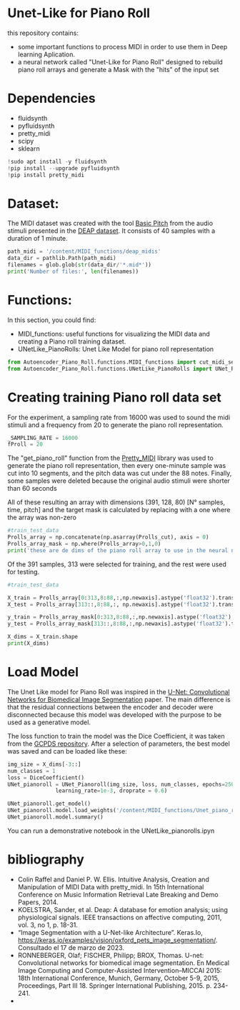 # Unet-Like for Piano Roll 
this repository contains:
* some important functions to process MIDI in order to use them in Deep learning Aplication.
* a neural network called "Unet-Like for Piano Roll" designed to rebuild piano roll arrays and generate a Mask with the "hits" of the input set

# Dependencies

*   fluidsynth
*   pyfluidsynth
*   pretty_midi
*   scipy
*   sklearn
```python
!sudo apt install -y fluidsynth
!pip install --upgrade pyfluidsynth
!pip install pretty_midi
```

# Dataset:

The MIDI dataset was created with the tool  [Basic Pitch](https://basicpitch.spotify.com/) 
 from the audio stimuli presented in the [DEAP dataset](https://www.eecs.qmul.ac.uk/mmv/datasets/deap/). 
It consists of 40 samples with a duration of 1 minute.

```python
path_midi = '/content/MIDI_functions/deap_midis'
data_dir = pathlib.Path(path_midi)
filenames = glob.glob(str(data_dir/'*.mid*'))
print('Number of files:', len(filenames))
```

# Functions: 

In this section, you could find:
* MIDI_functions: useful functions for visualizing the MIDI data and creating a Piano roll 
training dataset. 
* UNetLike_PianoRolls: Unet Like Model for piano roll representation


```python
from Autoencoder_Piano_Roll.functions.MIDI_functions import cut_midi_secTrial
from Autoencoder_Piano_Roll.functions.UNetLike_PianoRolls import UNet_Pianoroll
```

# Creating training Piano roll data set

For the experiment, a sampling rate from 16000 was used to sound the midi stimuli
and a frequency from 20 to generate the piano roll representation.
```python
_SAMPLING_RATE = 16000
fProll = 20
```

The "get_piano_roll" function from the [Pretty_MIDI](https://craffel.github.io/pretty-midi/) library was used to generate 
the piano roll representation, then every one-minute sample was cut into 10 segments, 
and the pitch data was cut under the 88 notes. Finally, some samples were deleted
because the original audio stimuli were shorter than 60 seconds

All of these resulting an array with dimensions (391, 128, 80) [N° samples, time, pitch] and 
the target mask is calculated by replacing with a one where the array was non-zero

```python
#train_test_data
Prolls_array = np.concatenate(np.asarray(Prolls_cut), axis = 0)
Prolls_array_mask = np.where(Prolls_array>0,1,0)
print('these are de dims of the piano roll array to use in the neural network: ', Prolls_array.shape)

```  

Of the 391 samples, 313 were selected for training, and the rest were used for testing.

```python
#train_test_data

X_train = Prolls_array[0:313,8:88,:,np.newaxis].astype('float32').transpose(0,2,1,3)
X_test = Prolls_array[313::,8:88,:, np.newaxis].astype('float32').transpose(0,2,1,3)

y_train = Prolls_array_mask[0:313,8:88,:,np.newaxis].astype('float32').transpose(0,2,1,3)
y_test = Prolls_array_mask[313::,8:88,:,np.newaxis].astype('float32').transpose(0,2,1,3)

X_dims = X_train.shape
print(X_dims)
```

# Load Model 

The Unet Like model for Piano Roll was inspired in the 
[U-Net: Convolutional Networks for Biomedical Image Segmentation](https://arxiv.org/abs/1505.04597)
paper. The main difference is that the residual connections between the encoder and decoder 
were disconnected because this model was developed with the purpose to be used as a 
generative model.

The loss function to train the model was the Dice Coefficient, it was taken from the [GCPDS repository](https://github.com/UN-GCPDS/python-gcpds.image_segmentation.git).
After a selection of parameters, the best model was saved and can be loaded like these:


```python
img_size = X_dims[-3::]
num_classes = 1
loss = DiceCoefficient()
UNet_pianoroll = UNet_Pianoroll(img_size, loss, num_classes, epochs=250,batch_size=32,
               learning_rate=1e-3, droprate = 0.6)

UNet_pianoroll.get_model()
UNet_pianoroll.model.load_weights('/content/MIDI_functions/Unet_piano_rolls_models/UnetLike_PianoRoll_3encoding.h5')
UNet_pianoroll.model.summary()
```

You can run a demonstrative notebook in the UNetLike_pianorolls.ipyn

# bibliography 

* Colin Raffel and Daniel P. W. Ellis. Intuitive Analysis, Creation and Manipulation of MIDI Data with pretty_midi. In 15th International Conference on Music Information Retrieval Late Breaking and Demo Papers, 2014.
* KOELSTRA, Sander, et al. Deap: A database for emotion analysis; using physiological signals. IEEE transactions on affective computing, 2011, vol. 3, no 1, p. 18-31.
* “Image Segmentation with a U-Net-like Architecture”. Keras.Io, https://keras.io/examples/vision/oxford_pets_image_segmentation/. Consultado el 17 de marzo de 2023.
* RONNEBERGER, Olaf; FISCHER, Philipp; BROX, Thomas. U-net: Convolutional networks for biomedical image segmentation. En Medical Image Computing and Computer-Assisted Intervention–MICCAI 2015: 18th International Conference, Munich, Germany, October 5-9, 2015, Proceedings, Part III 18. Springer International Publishing, 2015. p. 234-241.
* 
